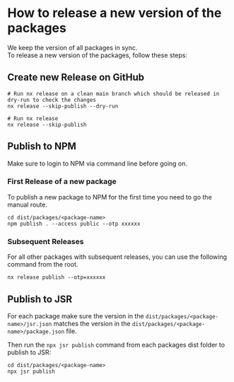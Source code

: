 # How to release a new version of the packages

We keep the version of all packages in sync.  
To release a new version of the packages, follow these steps:

## Create new Release on GitHub

```
# Run nx release on a clean main branch which should be released in dry-run to check the changes
nx release --skip-publish --dry-run

# Run nx release
nx release --skip-publish
```

## Publish to NPM

Make sure to login to NPM via command line before going on.

### First Release of a new package

To publish a new package to NPM for the first time you need to go the manual route.

```
cd dist/packages/<package-name>
npm publish . --access public --otp xxxxxx
```

### Subsequent Releases

For all other packages with subsequent releases, you can use the following command from the root.

```
nx release publish --otp=xxxxxx
```

## Publish to JSR

For each package make sure the version in the `dist/packages/<package-name>/jsr.json` matches the version in the `dist/packages/<package-name>/package.json` file.

Then run the `npx jsr publish` command from each packages dist folder to publish to JSR:

```
cd dist/packages/<package-name>
npx jsr publish
```
